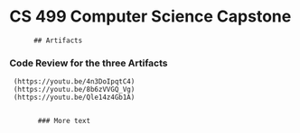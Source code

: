  # CS 499 Computer Science Capstone

          ## Artifacts 

 ### Code Review for the three Artifacts

     (https://youtu.be/4n3DoIpqtC4)      
     (https://youtu.be/8b6zVVGQ_Vg)                
     (https://youtu.be/Qle14z4Gb1A)
              

           ### More text
